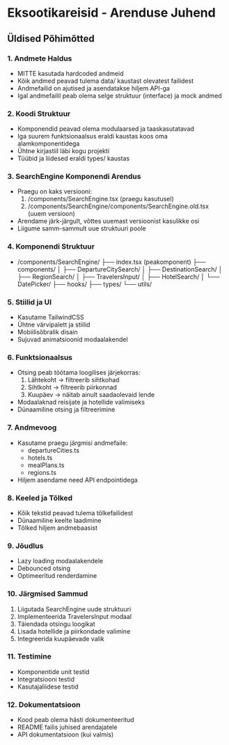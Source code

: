 # Eksootikareisid - Arenduse Juhend

## Üldised Põhimõtted

### 1. Andmete Haldus
- MITTE kasutada hardcoded andmeid
- Kõik andmed peavad tulema data/ kaustast olevatest failidest
- Andmefailid on ajutised ja asendatakse hiljem API-ga
- Igal andmefailil peab olema selge struktuur (interface) ja mock andmed

### 2. Koodi Struktuur
- Komponendid peavad olema modulaarsed ja taaskasutatavad
- Iga suurem funktsionaalsus eraldi kaustas koos oma alamkomponentidega
- Ühtne kirjastiil läbi kogu projekti
- Tüübid ja liidesed eraldi types/ kaustas

### 3. SearchEngine Komponendi Arendus
- Praegu on kaks versiooni:
  1. /components/SearchEngine.tsx (praegu kasutusel)
  2. /components/SearchEngine/components/SearchEngine.old.tsx (uuem versioon)
- Arendame järk-järgult, võttes uuemast versioonist kasulikke osi
- Liigume samm-sammult uue struktuuri poole

### 4. Komponendi Struktuur
- /components/SearchEngine/
  ├── index.tsx (peakomponent)
  ├── components/
  │   ├── DepartureCitySearch/
  │   ├── DestinationSearch/
  │   ├── RegionSearch/
  │   ├── TravelersInput/
  │   ├── HotelSearch/
  │   └── DatePicker/
  ├── hooks/
  ├── types/
  └── utils/

### 5. Stiilid ja UI
- Kasutame TailwindCSS
- Ühtne värvipalett ja stiilid
- Mobiilisõbralik disain
- Sujuvad animatsioonid modaalakendel

### 6. Funktsionaalsus
- Otsing peab töötama loogilises järjekorras:
  1. Lähtekoht → filtreerib sihtkohad
  2. Sihtkoht → filtreerib piirkonnad
  3. Kuupäev → näitab ainult saadaolevaid lende
- Modaalaknad reisijate ja hotellide valimiseks
- Dünaamiline otsing ja filtreerimine

### 7. Andmevoog
- Kasutame praegu järgmisi andmefaile:
  - departureCities.ts
  - hotels.ts
  - mealPlans.ts
  - regions.ts
- Hiljem asendame need API endpointidega

### 8. Keeled ja Tõlked
- Kõik tekstid peavad tulema tõlkefailidest
- Dünaamiline keelte laadimine
- Tõlked hiljem andmebaasist

### 9. Jõudlus
- Lazy loading modaalakendele
- Debounced otsing
- Optimeeritud renderdamine

### 10. Järgmised Sammud
1. Liigutada SearchEngine uude struktuuri
2. Implementeerida TravelersInput modaal
3. Täiendada otsingu loogikat
4. Lisada hotellide ja piirkondade valimine
5. Integreerida kuupäevade valik

### 11. Testimine
- Komponentide unit testid
- Integratsiooni testid
- Kasutajaliidese testid

### 12. Dokumentatsioon
- Kood peab olema hästi dokumenteeritud
- README failis juhised arendajatele
- API dokumentatsioon (kui valmis)
